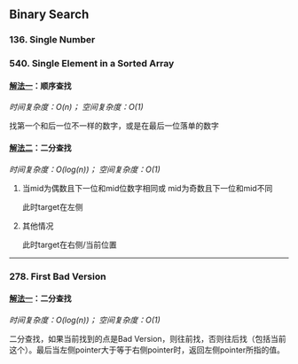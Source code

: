 ## Binary Search

### 136. Single Number
### 540. Single Element in a Sorted Array

#### [解法一](540-Single-Element-in-a-Sorted-Array/540-Single-Element-in-a-Sorted-Array.java)：顺序查找
_时间复杂度：O(n)； 空间复杂度：O(1)_

找第一个和后一位不一样的数字，或是在最后一位落单的数字

#### [解法二](540-Single-Element-in-a-Sorted-Array/540-Single-Element-in-a-Sorted-Array-Binary-Search.java)：二分查找
_时间复杂度：O(log(n))； 空间复杂度：O(1)_

1. 当mid为偶数且下一位和mid位数字相同或
   mid为奇数且下一位和mid不同

   此时target在左侧

2. 其他情况

    此时target在右侧/当前位置

---

### 278. First Bad Version
#### [解法一](278-First-Bad-Version.java)：二分查找
_时间复杂度：O(log(n))； 空间复杂度：O(1)_

二分查找，如果当前找到的点是Bad Version，则往前找，否则往后找（包括当前这个）。最后当左侧pointer大于等于右侧pointer时，返回左侧pointer所指的值。
